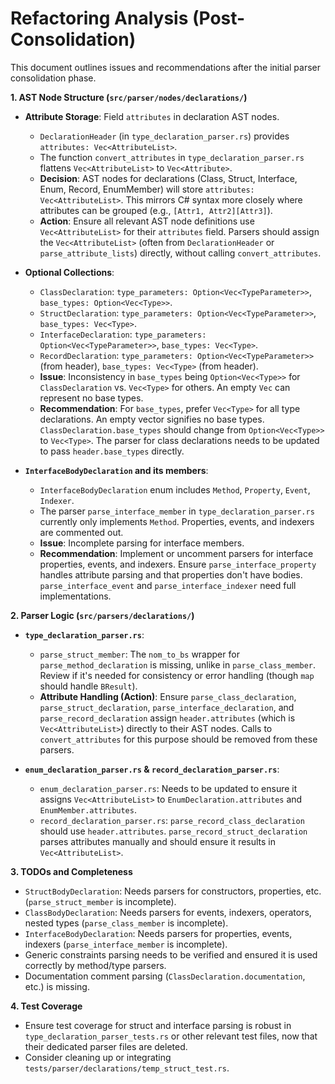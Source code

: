 # Refactoring Analysis (Post-Consolidation)

This document outlines issues and recommendations after the initial parser consolidation phase.

**1. AST Node Structure (`src/parser/nodes/declarations/`)**

*   **Attribute Storage**: Field `attributes` in declaration AST nodes.
    *   `DeclarationHeader` (in `type_declaration_parser.rs`) provides `attributes: Vec<AttributeList>`.
    *   The function `convert_attributes` in `type_declaration_parser.rs` flattens `Vec<AttributeList>` to `Vec<Attribute>`.
    *   **Decision**: AST nodes for declarations (Class, Struct, Interface, Enum, Record, EnumMember) will store `attributes: Vec<AttributeList>`. This mirrors C# syntax more closely where attributes can be grouped (e.g., `[Attr1, Attr2][Attr3]`).
    *   **Action**: Ensure all relevant AST node definitions use `Vec<AttributeList>` for their `attributes` field. Parsers should assign the `Vec<AttributeList>` (often from `DeclarationHeader` or `parse_attribute_lists`) directly, without calling `convert_attributes`.

*   **Optional Collections**:
    *   `ClassDeclaration`: `type_parameters: Option<Vec<TypeParameter>>`, `base_types: Option<Vec<Type>>`.
    *   `StructDeclaration`: `type_parameters: Option<Vec<TypeParameter>>`, `base_types: Vec<Type>`.
    *   `InterfaceDeclaration`: `type_parameters: Option<Vec<TypeParameter>>`, `base_types: Vec<Type>`.
    *   `RecordDeclaration`: `type_parameters: Option<Vec<TypeParameter>>` (from header), `base_types: Vec<Type>` (from header).
    *   **Issue**: Inconsistency in `base_types` being `Option<Vec<Type>>` for `ClassDeclaration` vs. `Vec<Type>` for others. An empty `Vec` can represent no base types.
    *   **Recommendation**: For `base_types`, prefer `Vec<Type>` for all type declarations. An empty vector signifies no base types. `ClassDeclaration.base_types` should change from `Option<Vec<Type>>` to `Vec<Type>`. The parser for class declarations needs to be updated to pass `header.base_types` directly.

*   **`InterfaceBodyDeclaration` and its members**:
    *   `InterfaceBodyDeclaration` enum includes `Method`, `Property`, `Event`, `Indexer`.
    *   The parser `parse_interface_member` in `type_declaration_parser.rs` currently only implements `Method`. Properties, events, and indexers are commented out.
    *   **Issue**: Incomplete parsing for interface members.
    *   **Recommendation**: Implement or uncomment parsers for interface properties, events, and indexers. Ensure `parse_interface_property` handles attribute parsing and that properties don't have bodies. `parse_interface_event` and `parse_interface_indexer` need full implementations.

**2. Parser Logic (`src/parsers/declarations/`)**

*   **`type_declaration_parser.rs`**:
    *   `parse_struct_member`: The `nom_to_bs` wrapper for `parse_method_declaration` is missing, unlike in `parse_class_member`. Review if it's needed for consistency or error handling (though `map` should handle `BResult`).
    *   **Attribute Handling (Action)**: Ensure `parse_class_declaration`, `parse_struct_declaration`, `parse_interface_declaration`, and `parse_record_declaration` assign `header.attributes` (which is `Vec<AttributeList>`) directly to their AST nodes. Calls to `convert_attributes` for this purpose should be removed from these parsers.

*   **`enum_declaration_parser.rs` & `record_declaration_parser.rs`**:
    *   `enum_declaration_parser.rs`: Needs to be updated to ensure it assigns `Vec<AttributeList>` to `EnumDeclaration.attributes` and `EnumMember.attributes`.
    *   `record_declaration_parser.rs`: `parse_record_class_declaration` should use `header.attributes`. `parse_record_struct_declaration` parses attributes manually and should ensure it results in `Vec<AttributeList>`.

**3. TODOs and Completeness**

*   `StructBodyDeclaration`: Needs parsers for constructors, properties, etc. (`parse_struct_member` is incomplete).
*   `ClassBodyDeclaration`: Needs parsers for events, indexers, operators, nested types (`parse_class_member` is incomplete).
*   `InterfaceBodyDeclaration`: Needs parsers for properties, events, indexers (`parse_interface_member` is incomplete).
*   Generic constraints parsing needs to be verified and ensured it is used correctly by method/type parsers.
*   Documentation comment parsing (`ClassDeclaration.documentation`, etc.) is missing.

**4. Test Coverage**
*   Ensure test coverage for struct and interface parsing is robust in `type_declaration_parser_tests.rs` or other relevant test files, now that their dedicated parser files are deleted.
*   Consider cleaning up or integrating `tests/parser/declarations/temp_struct_test.rs`. 